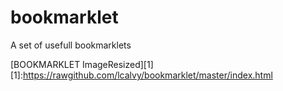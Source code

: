 bookmarklet
===========

A set of usefull bookmarklets


[BOOKMARKLET ImageResized][1]
[1]:https://rawgithub.com/lcalvy/bookmarklet/master/index.html 
